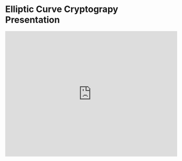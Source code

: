 # Elliptic Curve Cryptograpy Presentation

<iframe id="iframe_container" frameborder="0" webkitallowfullscreen="" mozallowfullscreen="" allowfullscreen="" width="550" height="400" src="https://prezi.com/embed/paj-d7mgtdil/?bgcolor=ffffff&amp;lock_to_path=0&amp;autoplay=0&amp;autohide_ctrls=0&amp;landing_data=bHVZZmNaNDBIWnNjdEVENDRhZDFNZGNIUE43MHdLNWpsdFJLb2ZHanI5Z2RNalZsc1Mxb2RTdE5Tb3o2UWYxMzNnPT0&amp;landing_sign=siNtapne5l0nyzHbRNNb9PKOqRWNxiA3cOThfuAzbbg"></iframe>

